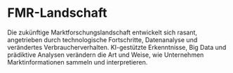# FMR-Landschaft
Die zukünftige Marktforschungslandschaft entwickelt sich rasant, angetrieben durch technologische Fortschritte, Datenanalyse und verändertes Verbraucherverhalten. KI-gestützte Erkenntnisse, Big Data und prädiktive Analysen verändern die Art und Weise, wie Unternehmen Marktinformationen sammeln und interpretieren.
